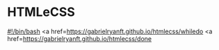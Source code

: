 # HTMLeCSS
<a href=https://gabrielryanft.github.io/htmlecss/#!/bin/bash/index.html target=_blank rel=next>#!/bin/bash</a>
<a href=https://gabrielryanft.github.io/htmlecss//index.html target=_blank rel=next></a>
<a href=https://gabrielryanft.github.io/htmlecss/while<a href=https://gabrielryanft.github.io/htmlecss/do/index.html target=_blank rel=next>do</a>
<a href=https://gabrielryanft.github.io/htmlecss//index.html target=_blank rel=next></a>
<a href=https://gabrielryanft.github.io/htmlecss/done